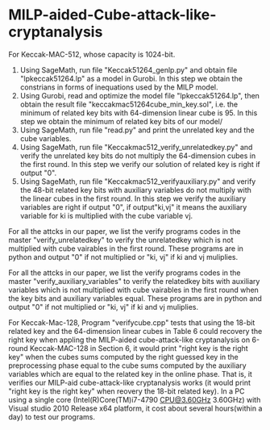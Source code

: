 # MILP-aided-Cube-attack-like-cryptanalysis
For Keccak-MAC-512, whose capacity is 1024-bit.
 1. Using SageMath, run file "Keccak51264_genlp.py" and obtain file "lpkeccak51264.lp" as a model in Gurobi.
In this step we obtain the constrians in forms of inequations used by the MILP model.
2. Using Gurobi, read and optimize the model file "lpkeccak51264.lp", 
then obtain the result file "keccakmac51264cube_min_key.sol",
i.e. the minimum of related key bits with 64-dimension linear cube is 95.
In this step we obtain the minimum of related key bits of our model/
 3. Using SageMath, run file "read.py" and print the unrelated key and the cube variables.
 4. Using SageMath, run file "Keccakmac512_verify_unrelatedkey.py" 
and verify the unrelated key bits do not multiply the 64-dimension cubes in the first round.
In this step we verify our solution of related key is right if output "0".
5. Using SageMath, run file "Keccakmac512_verifyauxiliary.py" and verify the 48-bit related key bits with
 auxiliary variables do not multiply with the linear cubes in the first round.
In this step we verify the auxiliary variables are right if output "0", if output"ki,vj" it means 
the auxiliary variable for ki is multiplied with the cube variable vj.
		 
		 

For all the attcks in our paper, we list the verify programs codes in the master "verify_unrelatedkey" to
  verify the unrelatedkey which is not multiplied with cube vairables in the first round. These programs are in python
  and output "0" if not multiplied or "ki, vj" if ki and vj muliplies.
  
  
For all the attcks in our paper, we list the verify programs codes in the master "verify_auxiliary_variables" to
  verify the relatedkey bits with auxiliary variables  which is not multiplied with cube vairables in the first round
  when the key bits and auxiliary variables equal. 
  These programs are in python and output "0" if not multiplied or "ki, vj" if ki and vj muliplies. 
  





For Keccak-Mac-128, 
Program "verifycube.cpp" tests that using the 18-bit related key and the 64-dimension linear cubes in Table 6 
could recovery the right key when appling the MILP-aided cube-attack-like cryptanalysis on 6-round Keccak-MAC-128
in Section 6, it would print "right key is the right key" when the cubes sums computed by the right guessed key
in the preprocessing phase equal to the cube sums computed by the auxiliary variables which are equal to the related key
in the online phase.
That is, it verifies our MILP-aid cube-attack-like cryptanalysis works (it would print "right key is the right key" 
when reovery the 18-bit related key). 
In a PC using a single core (Intel(R)Core(TM)i7-4790 CPU@3.60GHz 3.60GHz) with Visual studio 2010 Release x64
platform, it cost about several hours(within a day) to test our programs.
  
